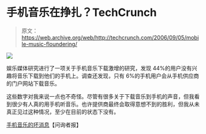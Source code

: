 # 手机音乐在挣扎？TechCrunch

> 原文：<https://web.archive.org/web/http://techcrunch.com/2006/09/05/mobile-music-floundering/>

![](img/0aa2c45cbf20c48f02b4931c67ff3c88.png)

娱乐媒体研究进行了一项关于手机音乐下载激增的研究，发现 44%的用户没有兴趣将音乐下载到他们的手机上。调查还发现，只有 6%的手机用户会从手机供应商的门户网站下载音乐。

这些数字对我来说一点也不奇怪。尽管有很多关于下载音乐到手机的声音，但我看到很少有人真的用手机听音乐。也许提供商最终会取得意想不到的胜利，但我从未真正见过这种情况，至少在目前的状态下没有。

[手机音乐的坏消息](https://web.archive.org/web/20170707201719/http://www.theinquirer.net/default.aspx?article=34132)【问询者报】